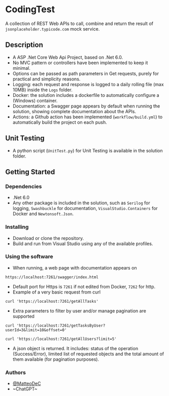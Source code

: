 # CodingTest

A collection of REST Web APIs to call, combine and return the result of `jsonplaceholder.typicode.com` mock service.

## Description

* A ASP .Net Core Web Api Project, based on .Net 6.0.
* No MVC pattern or controllers have been implemented to keep it minimal.
* Options can be passed as path parameters in Get requests, purely for practical and simplicity reasons.
* Logging: each request and response is logged to a daily rolling file (max 10MB) inside the `Logs` folder.
* Docker: the solution includes a dockerfile to automatically configure a (Windows) container.
* Documentation: a Swagger page appears by default when running the solution, showing complete documentation about the APIs.
* Actions: a Github action has been implemented (`workflow/build.yml`) to automatically build the project on each push.

## Unit Testing

* A python script (`UnitTest.py`) for Unit Testing is available in the solution folder.

## Getting Started

### Dependencies

* .Net 6.0 
* Any other package is included in the solution, such as `Serilog` for logging, `Swashbuckle` for documentation, `VisualStudio.Containers` for Docker and `Newtonsoft.Json`.

### Installing

* Download or clone the repository.
* Build and run from Visual Studio using any of the available profiles.

### Using the software

* When running, a web page with documentation appears on 
```
https://localhost:7261/swagger/index.html
```
* Default port for Https is `7261` if not edited from Docker, `7262` for http.
* Example of a very basic request from curl
```
curl 'https://localhost:7261/getAllTasks'
```
* Extra parameters to filter by user and/or manage pagination are supported
```
curl 'https://localhost:7261/getTasksByUser?userId=3&limit=10&offset=0'
```
```
curl 'https://localhost:7261/getAllUsers?limit=5'
```
* A json object is returned. It includes: status of the operation (Success/Error), limited list of requested objects and the total amount of them available (for pagination purposes).

### Authors

* [@MatteoDeC](https://github.com/MatteoDeC)
* ~ChatGPT~

